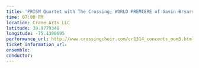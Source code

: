 ```yaml
---
title: 'PRISM Quartet with The Crossing; WORLD PREMIERE of Gavin Bryars' The Fifth Century'
time: 07:00 PM
location: Crane Arts LLC
latitude: 39.9779348
longitude: -75.1390695
performance_url: http://www.crossingchoir.com/cr1314_concerts_mom3.html
ticket_information_url: 
ensemble: 
conductor: 
---
```

